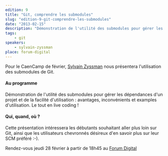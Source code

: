 ```yaml
---
edition: 9
title: "Git, comprendre les submodules"
slug: "edition-9-git-comprendre-les-submodules"
date: "2013-02-15"
description: "Démonstration de l'utilité des submodules pour gérer les dépendances d'un projet  et de la facilité d'utilisation : avantages, inconvénients et examples d'utilisation. Le tout en live coding !"
tags:
    - git
speakers:
    - sylvain-zyssman
place: forum-digital
---
```


Pour le CaenCamp de février, [Sylvain Zyssman](https://twitter.com/sylzys) nous présentera
l'utilisation des submodules de Git.

#### Au programme

Démonstration de l'utilité des submodules pour gérer les dépendances d'un projet et de la facilité
d'utilisation : avantages, inconvénients et examples d'utilisation. Le tout en live coding !

#### Qui, quand, où ?

Cette présentation intéressera les débutants souhaitant aller plus loin sur Git, ainsi que les
utilisateurs chevronnés désireux d'en savoir plus sur leur SCM préféré :-).

Rendez-vous jeudi 28 février à partir de 18h45 au [Forum Digital](http://www.forum-digital.fr)
